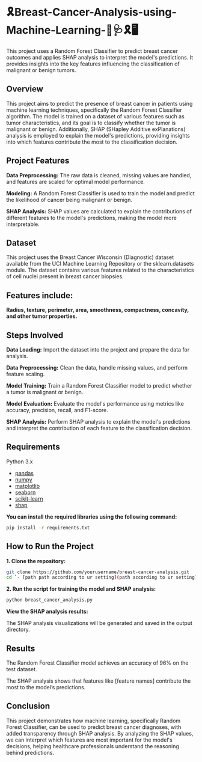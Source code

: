 # 🎗Breast-Cancer-Analysis-using-Machine-Learning-💊🩺🎗🖥
This project uses a Random Forest Classifier to predict breast cancer outcomes and applies SHAP analysis to interpret the model's predictions. It provides insights into the key features influencing the classification of malignant or benign tumors.

## Overview
This project aims to predict the presence of breast cancer in patients using machine learning techniques, specifically the Random Forest Classifier algorithm. The model is trained on a dataset of various features such as tumor characteristics, and its goal is to classify whether the tumor is malignant or benign. Additionally, SHAP (SHapley Additive exPlanations) analysis is employed to explain the model's predictions, providing insights into which features contribute the most to the classification decision.

## Project Features
**Data Preprocessing:** The raw data is cleaned, missing values are handled, and features are scaled for optimal model performance.

**Modeling:** A Random Forest Classifier is used to train the model and predict the likelihood of cancer being malignant or benign.

**SHAP Analysis:** SHAP values are calculated to explain the contributions of different features to the model's predictions, making the model more interpretable.

## Dataset
This project uses the Breast Cancer Wisconsin (Diagnostic) dataset available from the UCI Machine Learning Repository or the sklearn.datasets module. The dataset contains various features related to the characteristics of cell nuclei present in breast cancer biopsies.

## Features include:

**Radius, texture, perimeter, area, smoothness, compactness, concavity, and other tumor properties.**

## Steps Involved
**Data Loading:** Import the dataset into the project and prepare the data for analysis.

**Data Preprocessing:** Clean the data, handle missing values, and perform feature scaling.

**Model Training:** Train a Random Forest Classifier model to predict whether a tumor is malignant or benign.

**Model Evaluation:** Evaluate the model's performance using metrics like accuracy, precision, recall, and F1-score.

**SHAP Analysis:** Perform SHAP analysis to explain the model's predictions and interpret the contribution of each feature to the classification decision.

## Requirements

Python 3.x
- [pandas](pandas)
- [numpy](numpy)
- [matplotlib](matplotlib)
- [seaborn](seaborn)
- [scikit-learn](scikit-learn)
- [shap](shap)

**You can install the required libraries using the following command:**
```bash
pip install -r requirements.txt
```

## How to Run the Project
**1. Clone the repository:**
```bash
git clone https://github.com/yourusername/breast-cancer-analysis.git
cd `- [path path according to ur setting](path according to ur setting)` breast-cancer-analysis
```
**2. Run the script for training the model and SHAP analysis:**
```bash
python breast_cancer_analysis.py
```

**View the SHAP analysis results:**

The SHAP analysis visualizations will be generated and saved in the output directory.

## Results
The Random Forest Classifier model achieves an accuracy of 96% on the test dataset.

The SHAP analysis shows that features like [feature names] contribute the most to the model’s predictions.

## Conclusion
This project demonstrates how machine learning, specifically Random Forest Classifier, can be used to predict breast cancer diagnoses, with added transparency through SHAP analysis. By analyzing the SHAP values, we can interpret which features are most important for the model's decisions, helping healthcare professionals understand the reasoning behind predictions.
